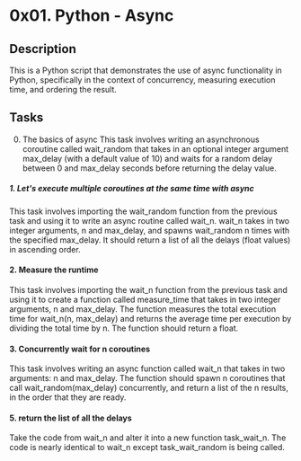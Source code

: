 # 0x01. Python - Async

## Description
This is a Python script that demonstrates the use of async functionality in Python, specifically in the context of concurrency, measuring execution time, and ordering the result.

## Tasks
0. The basics of async
This task involves writing an asynchronous coroutine called wait_random that takes in an optional integer argument max_delay (with a default value of 10) and waits for a random delay between 0 and max_delay seconds before returning the delay value.

##### 1. Let's execute multiple coroutines at the same time with async
This task involves importing the wait_random function from the previous task and using it to write an async routine called wait_n. wait_n takes in two integer arguments, n and max_delay, and spawns wait_random n times with the specified max_delay. It should return a list of all the delays (float values) in ascending order.

#### 2. Measure the runtime
This task involves importing the wait_n function from the previous task and using it to create a function called measure_time that takes in two integer arguments, n and max_delay. The function measures the total execution time for wait_n(n, max_delay) and returns the average time per execution by dividing the total time by n. The function should return a float.

#### 3. Concurrently wait for n coroutines
This task involves writing an async function called wait_n that takes in two arguments: n and max_delay. The function should spawn n coroutines that call wait_random(max_delay) concurrently, and return a list of the n results, in the order that they are ready.


#### 5. return the list of all the delays
Take the code from wait_n and alter it into a new function task_wait_n. The code is nearly identical to wait_n except task_wait_random is being called.
